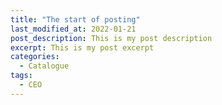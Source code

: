 ```yaml
---
title: "The start of posting"
last_modified_at: 2022-01-21
post_description: This is my post description
excerpt: This is my post excerpt
categories:
  - Catalogue
tags:
  - CEO
---
```

<object data="../_posts/catalogo.pdf" width="1000" height="1000" type='application/pdf'></object>
